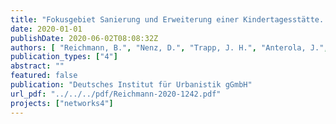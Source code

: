 ```yaml
---
title: "Fokusgebiet Sanierung und Erweiterung einer Kindertagesstätte. Arbeitshilfe für die Planung blau-grün-grau gekoppelter Infrastrukturen in der wassersensiblen Stadt"
date: 2020-01-01
publishDate: 2020-06-02T08:08:32Z
authors: [ "Reichmann, B.", "Nenz, D.", "Trapp, J. H.", "Anterola, J.", "Möller, C.", "matzinger", "rouault", "Gunkel, M." ]
publication_types: ["4"]
abstract: ""
featured: false
publication: "Deutsches Institut für Urbanistik gGmbH"
url_pdf: "../../../pdf/Reichmann-2020-1242.pdf"
projects: ["networks4"]
---
```


